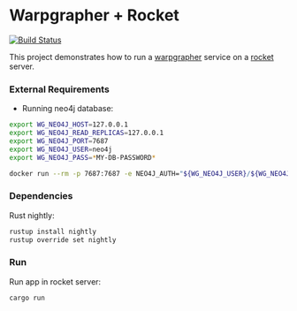 # Warpgrapher + Rocket
[![Build Status](https://github.com/warpforge/warpgrapher-rocket/workflows/Test/badge.svg)](https://github.com/warpforge/warpgrapher-rocket/actions?query=workflow%3A%22Test%22+branch%3Amaster)

This project demonstrates how to run a [warpgrapher](https://github.com/warpforge/warpgrapher) service on a [rocket](https://github.com/SergioBenitez/Rocket) server. 

### External Requirements

- Running neo4j database:

```bash
export WG_NEO4J_HOST=127.0.0.1
export WG_NEO4J_READ_REPLICAS=127.0.0.1
export WG_NEO4J_PORT=7687
export WG_NEO4J_USER=neo4j
export WG_NEO4J_PASS=*MY-DB-PASSWORD*
```

```bash
docker run --rm -p 7687:7687 -e NEO4J_AUTH="${WG_NEO4J_USER}/${WG_NEO4J_PASS}" neo4j:4.4
```

### Dependencies

Rust nightly:

```bash
rustup install nightly
rustup override set nightly
```

### Run

Run app in rocket server:

```bash
cargo run
```
